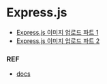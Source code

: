 # Express.js

* [Express.js 이미지 업로드 파트 1](./imgUploadPart1.md)
* [Express.js 이미지 업로드 파트 2](./imgUploadPart2.md)

### REF
* [docs](https://expressjs.com/ko)